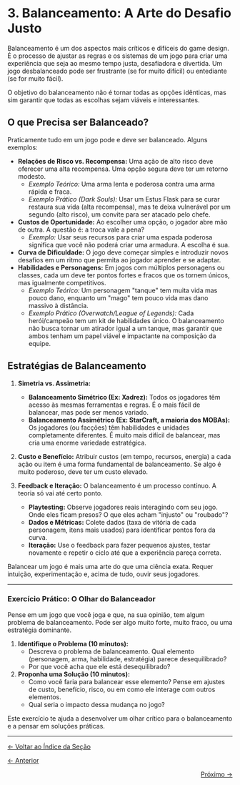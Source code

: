 # 3. Balanceamento: A Arte do Desafio Justo

Balanceamento é um dos aspectos mais críticos e difíceis do game design. É o processo de ajustar as regras e os sistemas de um jogo para criar uma experiência que seja ao mesmo tempo justa, desafiadora e divertida. Um jogo desbalanceado pode ser frustrante (se for muito difícil) ou entediante (se for muito fácil).

O objetivo do balanceamento não é tornar todas as opções idênticas, mas sim garantir que todas as escolhas sejam viáveis e interessantes.

## O que Precisa ser Balanceado?

Praticamente tudo em um jogo pode e deve ser balanceado. Alguns exemplos:

-   **Relações de Risco vs. Recompensa:** Uma ação de alto risco deve oferecer uma alta recompensa. Uma opção segura deve ter um retorno modesto.
    -   *Exemplo Teórico:* Uma arma lenta e poderosa contra uma arma rápida e fraca.
    -   *Exemplo Prático (Dark Souls):* Usar um Estus Flask para se curar restaura sua vida (alta recompensa), mas te deixa vulnerável por um segundo (alto risco), um convite para ser atacado pelo chefe.
-   **Custos de Oportunidade:** Ao escolher uma opção, o jogador abre mão de outra. A questão é: a troca vale a pena?
    -   *Exemplo:* Usar seus recursos para criar uma espada poderosa significa que você não poderá criar uma armadura. A escolha é sua.
-   **Curva de Dificuldade:** O jogo deve começar simples e introduzir novos desafios em um ritmo que permita ao jogador aprender e se adaptar.
-   **Habilidades e Personagens:** Em jogos com múltiplos personagens ou classes, cada um deve ter pontos fortes e fracos que os tornem únicos, mas igualmente competitivos.
    -   *Exemplo Teórico:* Um personagem "tanque" tem muita vida mas pouco dano, enquanto um "mago" tem pouco vida mas dano massivo à distância.
    -   *Exemplo Prático (Overwatch/League of Legends):* Cada herói/campeão tem um kit de habilidades único. O balanceamento não busca tornar um atirador igual a um tanque, mas garantir que ambos tenham um papel viável e impactante na composição da equipe.

## Estratégias de Balanceamento

1.  **Simetria vs. Assimetria:**
    *   **Balanceamento Simétrico (Ex: Xadrez):** Todos os jogadores têm acesso às mesmas ferramentas e regras. É o mais fácil de balancear, mas pode ser menos variado.
    *   **Balanceamento Assimétrico (Ex: StarCraft, a maioria dos MOBAs):** Os jogadores (ou facções) têm habilidades e unidades completamente diferentes. É muito mais difícil de balancear, mas cria uma enorme variedade estratégica.

2.  **Custo e Benefício:** Atribuir custos (em tempo, recursos, energia) a cada ação ou item é uma forma fundamental de balanceamento. Se algo é muito poderoso, deve ter um custo elevado.

3.  **Feedback e Iteração:** O balanceamento é um processo contínuo. A teoria só vai até certo ponto.
    *   **Playtesting:** Observe jogadores reais interagindo com seu jogo. Onde eles ficam presos? O que eles acham "injusto" ou "roubado"?
    *   **Dados e Métricas:** Colete dados (taxa de vitória de cada personagem, itens mais usados) para identificar pontos fora da curva.
    *   **Iteração:** Use o feedback para fazer pequenos ajustes, testar novamente e repetir o ciclo até que a experiência pareça correta.

Balancear um jogo é mais uma arte do que uma ciência exata. Requer intuição, experimentação e, acima de tudo, ouvir seus jogadores.

---

### Exercício Prático: O Olhar do Balanceador

Pense em um jogo que você joga e que, na sua opinião, tem algum problema de balanceamento. Pode ser algo muito forte, muito fraco, ou uma estratégia dominante.

1.  **Identifique o Problema (10 minutos):**
    *   Descreva o problema de balanceamento. Qual elemento (personagem, arma, habilidade, estratégia) parece desequilibrado?
    *   Por que você acha que ele está desequilibrado?
2.  **Proponha uma Solução (10 minutos):**
    *   Como você faria para balancear esse elemento? Pense em ajustes de custo, benefício, risco, ou em como ele interage com outros elementos.
    *   Qual seria o impacto dessa mudança no jogo?

Este exercício te ajuda a desenvolver um olhar crítico para o balanceamento e a pensar em soluções práticas.

---
<p align="left">
   <a href="../../README.md"><- Voltar ao Índice da Seção</a>
</p>
<p align="left">
   <a href="2.Sistemas_de_Jogo.md"><- Anterior</a>
</p>
<p align="right">
   <a href="4.Biblioteca_de_Mecanicas.md">Próximo -></a>
</p>